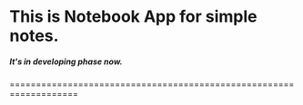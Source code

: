 # This is Notebook App for simple notes.
##### It's in developing phase now.
===================================================================

